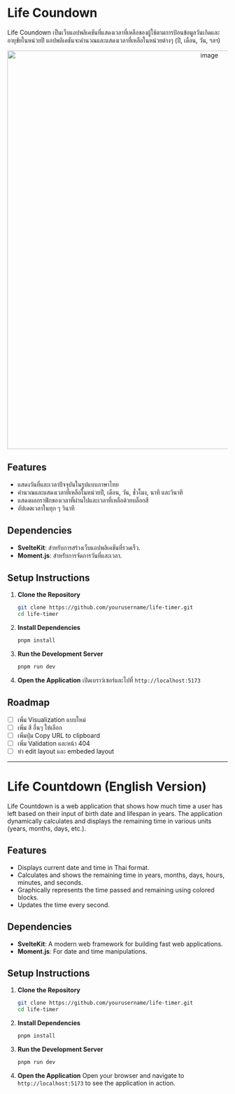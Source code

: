 # Life Coundown

Life Coundown เป็นเว็บแอปพลิเคชันที่แสดงเวลาที่เหลือของผู้ใช้ตามการป้อนข้อมูลวันเกิดและอายุขัยในหน่วยปี แอปพลิเคชันจะคำนวณและแสดงเวลาที่เหลือในหน่วยต่างๆ (ปี, เดือน, วัน, ฯลฯ)&#x20;
<p align="center">
  <img width="908" alt="image" src="https://github.com/user-attachments/assets/e1171891-2098-400b-a8bb-034975554ba5" />
</p>

## Features

- แสดงวันที่และเวลาปัจจุบันในรูปแบบภาษาไทย
- คำนวณและแสดงเวลาที่เหลือในหน่วยปี, เดือน, วัน, ชั่วโมง, นาที และวินาที
- แสดงผลกราฟิกของเวลาที่ผ่านไปและเวลาที่เหลือด้วยบล็อกสี
- อัปเดตเวลาในทุก ๆ วินาที

## Dependencies

- **SvelteKit**: สำหรับการสร้างเว็บแอปพลิเคชันที่รวดเร็ว.
- **Moment.js**: สำหรับการจัดการวันที่และเวลา.

## Setup Instructions

1. **Clone the Repository**

   ```bash
   git clone https://github.com/yourusername/life-timer.git
   cd life-timer
   ```

2. **Install Dependencies**

   ```bash
   pnpm install
   ```

3. **Run the Development Server**

   ```bash
   pnpm run dev
   ```

4. **Open the Application** เปิดเบราว์เซอร์และไปที่ `http://localhost:5173`&#x20;

## Roadmap
- [ ] เพิ่ม Visualization แบบใหม่
- [ ] เพิ่ม สี อื่นๆ ให้เลือก
- [ ] เพิ่มปุ่ม Copy URL to clipboard
- [ ] เพิ่ม Validation และหน้า 404
- [ ] ทำ edit layout และ embeded layout

---


# Life Countdown (English Version)

Life Countdown is a web application that shows how much time a user has left based on their input of birth date and lifespan in years. The application dynamically calculates and displays the remaining time in various units (years, months, days, etc.).

## Features

- Displays current date and time in Thai format.
- Calculates and shows the remaining time in years, months, days, hours, minutes, and seconds.
- Graphically represents the time passed and remaining using colored blocks.
- Updates the time every second.

## Dependencies

- **SvelteKit**: A modern web framework for building fast web applications.
- **Moment.js**: For date and time manipulations.

## Setup Instructions

1. **Clone the Repository**

   ```bash
   git clone https://github.com/yourusername/life-timer.git
   cd life-timer
   ```

2. **Install Dependencies**

   ```bash
   pnpm install
   ```

3. **Run the Development Server**

   ```bash
   pnpm run dev
   ```

4. **Open the Application**
   Open your browser and navigate to `http://localhost:5173` to see the application in action.

